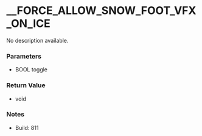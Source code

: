 # __FORCE_ALLOW_SNOW_FOOT_VFX_ON_ICE

No description available.

### Parameters
* BOOL toggle

### Return Value
* void

### Notes
* Build: 811

